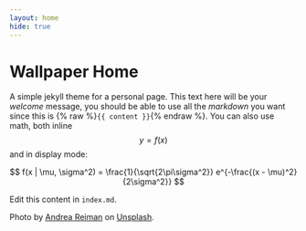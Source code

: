 ```yaml
---
layout: home
hide: true
---
```


# Wallpaper Home

A simple jekyll theme for a personal page.  This text here will be your
*welcome* message, you should be able to use all the *markdown* you want
since this is {% raw %}`{{ content }}`{% endraw %}. You can also use math, both
inline $$ y = f(x) $$ and in display mode:

$$
f(x | \mu, \sigma^2) = \frac{1}{\sqrt{2\pi\sigma^2}}
e^{-\frac{(x - \mu)^2}{2\sigma^2}}
$$

Edit this content in `index.md`.

Photo by [Andrea Reiman](https://unsplash.com/@firstmohican) on
[Unsplash](https://unsplash.com/).
